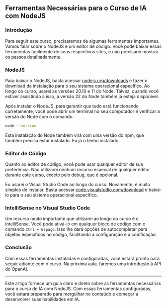 ## Ferramentas Necessárias para o Curso de IA com NodeJS

### Introdução

Para seguir este curso, precisaremos de algumas ferramentas importantes. Vamos falar sobre o NodeJS e um editor de código. Você pode baixar essas ferramentas facilmente de seus respectivos sites, e não precisarei mostrar os passos detalhadamente.

### NodeJS

Para baixar o NodeJS, basta acessar [nodejs.org/downloads](https://nodejs.org/downloads) e fazer o download da instalação para o seu sistema operacional específico. Ao longo do curso, usarei as versões 20.10 e 11 do Node. Talvez, quando você estiver assistindo a isso, a versão 22 do Node também já esteja disponível.

Após instalar o NodeJS, para garantir que tudo está funcionando corretamente, você pode abrir um terminal no seu computador e verificar a versão do Node com o comando:
```bash
node --version
```
Esta instalação do Node também virá com uma versão do npm, que também precisa estar instalado. Eu já o tenho instalado.

### Editor de Código

Quanto ao editor de código, você pode usar qualquer editor de sua preferência. Não utilizarei nenhum recurso especial de qualquer editor durante este curso, exceto pelo debug, que é opcional.

Eu usarei o Visual Studio Code ao longo do curso. Novamente, é muito simples de instalar. Basta acessar [code.visualstudio.com/download](https://code.visualstudio.com/download) e baixá-lo para o seu sistema operacional específico.

### IntelliSense no Visual Studio Code

Um recurso muito importante que utilizarei ao longo do curso é o IntelliSense. Você pode ativá-lo em qualquer bloco de código com o comando `Ctrl + Espaço`. Isso lhe dará opções de autocompletar para objetos específicos no código, facilitando a configuração e a codificação.

### Conclusão

Com essas ferramentas instaladas e configuradas, você estará pronto para seguir adiante com o curso. Na próxima aula, faremos uma introdução à API do OpenAI.

---

Este artigo fornece um guia claro e direto sobre as ferramentas necessárias para o curso de IA com NodeJS. Com essas ferramentas configuradas, você estará preparado para mergulhar no conteúdo e começar a desenvolver suas habilidades em IA.